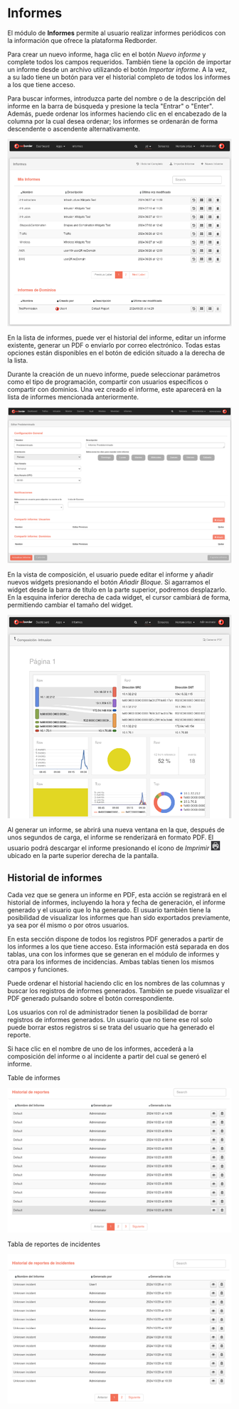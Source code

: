 # Informes

El módulo de **Informes** permite al usuario realizar informes periódicos con la información que ofrece la plataforma Redborder.

Para crear un nuevo informe, haga clic en el botón *Nuevo informe* y complete todos los campos requeridos. También tiene la opción de importar un informe desde un archivo utilizando el botón *Importar informe*. A la vez, a su lado tiene un botón para ver el historial completo de todos los informes a los que tiene acceso.

Para buscar informes, introduzca parte del nombre o de la descripción del informe en la barra de búsqueda y presione la tecla "Entrar" o "Enter". Además, puede ordenar los informes haciendo clic en el encabezado de la columna por la cual desea ordenar; los informes se ordenarán de forma descendente o ascendente alternativamente.

![Módulo de Informes](images/ch04_img009.png)

En la lista de informes, puede ver el historial del informe, editar un informe existente, generar un PDF o enviarlo por correo electrónico. Todas estas opciones están disponibles en el botón de edición situado a la derecha de la lista.

Durante la creación de un nuevo informe, puede seleccionar parámetros como el tipo de programación, compartir con usuarios específicos o compartir con dominios. Una vez creado el informe, este aparecerá en la lista de informes mencionada anteriormente.

![Edición y creación de informes](images/ch04_img049.png)

En la vista de composición, el usuario puede editar el informe y añadir nuevos widgets presionando el botón *Añadir Bloque*. Si agarramos el widget desde la barra de título en la parte superior, podremos desplazarlo. En la esquina inferior derecha de cada widget, el cursor cambiará de forma, permitiendo cambiar el tamaño del widget.

![Composición de informes](images/ch04_img052.png)

Al generar un informe, se abrirá una nueva ventana en la que, después de unos segundos de carga, el informe se renderizará en formato PDF. El usuario podrá descargar el informe presionando el ícono de *Imprimir* ![Impresión de informes](images/ch04_img055.png) ubicado en la parte superior derecha de la pantalla.

## Historial de informes

Cada vez que se genera un informe en PDF, esta acción se registrará en el historial de informes, incluyendo la hora y fecha de generación, el informe generado y el usuario que lo ha generado.
El usuario también tiene la posibilidad de visualizar los informes que han sido exportados previamente, ya sea por él mismo o por otros usuarios.

En esta sección dispone de todos los registros PDF generados a partir de los informes a los que tiene acceso. Esta información está separada en dos tablas, una con los informes que se generan en el módulo de informes y otra para los informes de incidencias. Ambas tablas tienen los mismos campos y funciones. 

Puede ordenar el historial haciendo clic en los nombres de las columnas y buscar los registros de informes generados. También se puede visualizar el PDF generado pulsando sobre el botón correspondiente.

Los usuarios con rol de administrador tienen la posibilidad de borrar registros de informes generados. Un usuario que no tiene ese rol solo puede borrar estos registros si se trata del usuario que ha generado el reporte.

Si hace clic en el nombre de uno de los informes, accederá a la composición del informe o al incidente a partir del cual se generó el informe.

Table de informes

![Historial Completo de reportes](images/ch04_img056.png)

Tabla de reportes de incidentes

![Historial Completo de reportes de incidentes](images/ch04_img057.png)
